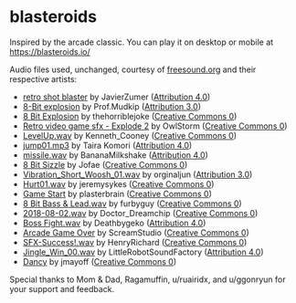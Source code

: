 # blasteroids 
Inspired by the arcade classic. You can play it on desktop or mobile at https://blasteroids.io/

Audio files used, unchanged, courtesy of [freesound.org](https://freesound.org/) and their respective artists:
- [retro shot blaster](https://freesound.org/s/257232/) by JavierZumer ([Attribution 4.0](https://creativecommons.org/licenses/by/4.0/))
- [8-Bit explosion](https://freesound.org/s/386862/) by Prof.Mudkip ([Attribution 3.0](https://creativecommons.org/licenses/by/3.0/))
- [8 Bit Explosion](https://freesound.org/s/259962/) by thehorriblejoke ([Creative Commons 0](https://creativecommons.org/public-domain/cc0/))
- [Retro video game sfx - Explode 2](https://freesound.org/s/404755/) by OwlStorm ([Creative Commons 0](https://creativecommons.org/public-domain/cc0/))
- [LevelUp.wav](https://freesound.org/s/609335/) by Kenneth_Cooney ([Creative Commons 0](https://creativecommons.org/public-domain/cc0/))
- [jump01.mp3](https://freesound.org/s/211741/) by Taira Komori ([Attribution 4.0](https://creativecommons.org/licenses/by/4.0/))
- [missile.wav](https://freesound.org/s/632703/) by BananaMilkshake ([Attribution 4.0](https://creativecommons.org/licenses/by/4.0/))
- [8 Bit Sizzle](https://freesound.org/s/361211/) by Jofae ([Creative Commons 0](https://creativecommons.org/public-domain/cc0/))
- [Vibration_Short_Woosh_01.wav](https://freesound.org/s/402031/) by orginaljun ([Attribution 3.0](https://creativecommons.org/licenses/by/3.0/))
- [Hurt01.wav](https://freesound.org/s/341244/) by jeremysykes ([Creative Commons 0](https://creativecommons.org/public-domain/cc0/))
- [Game Start](https://freesound.org/s/243020/) by plasterbrain ([Creative Commons 0](https://creativecommons.org/public-domain/cc0/))
- [8 Bit Bass & Lead.wav](https://freesound.org/s/368770/) by furbyguy ([Creative Commons 0](https://creativecommons.org/public-domain/cc0/))
- [2018-08-02.wav](https://freesound.org/s/436507/) by Doctor_Dreamchip ([Creative Commons 0](https://creativecommons.org/public-domain/cc0/))
- [Boss Fight.wav](https://freesound.org/s/190843/) by Deathbygeko ([Attribution 4.0](https://creativecommons.org/licenses/by/4.0/))
- [Arcade Game Over](https://freesound.org/s/412168/) by ScreamStudio ([Creative Commons 0](https://creativecommons.org/public-domain/cc0/))
- [SFX-Success!.wav](https://freesound.org/s/448274/) by HenryRichard ([Creative Commons 0](https://creativecommons.org/public-domain/cc0/))
- [Jingle_Win_00.wav](https://freesound.org/s/270333/) by LittleRobotSoundFactory ([Attribution 4.0](https://creativecommons.org/licenses/by/4.0/))
- [Dancy](https://freesound.org/s/256143/) by jmayoff ([Creative Commons 0](https://creativecommons.org/public-domain/cc0/))

Special thanks to Mom & Dad, Ragamuffin, u/ruairidx, and u/ggonryun for your support and feedback.
